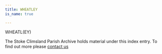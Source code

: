 ```yaml
---
title: WHEATLEY
is_name: true

---
```


WHEATL(EY)


The Stoke Climsland Parish Archive holds material under this index entry. To find out more please [contact us](/contact/)
